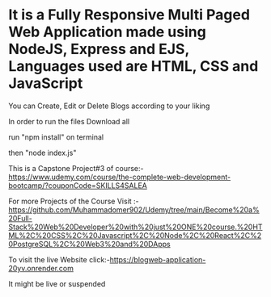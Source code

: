 # It is a Fully Responsive Multi Paged Web Application made using NodeJS, Express and EJS, Languages used are HTML, CSS and JavaScript

You can Create, Edit or Delete Blogs according to your liking 

In order to run the files Download all

run "npm install" on terminal

then "node index.js"

This is a Capstone Project#3 of course:- https://www.udemy.com/course/the-complete-web-development-bootcamp/?couponCode=SKILLS4SALEA

For more Projects of the Course Visit :-https://github.com/Muhammadomer902/Udemy/tree/main/Become%20a%20Full-Stack%20Web%20Developer%20with%20just%20ONE%20course.%20HTML%2C%20CSS%2C%20Javascript%2C%20Node%2C%20React%2C%20PostgreSQL%2C%20Web3%20and%20DApps

To visit the live Website click:-https://blogweb-application-20yv.onrender.com

It might be live or suspended
